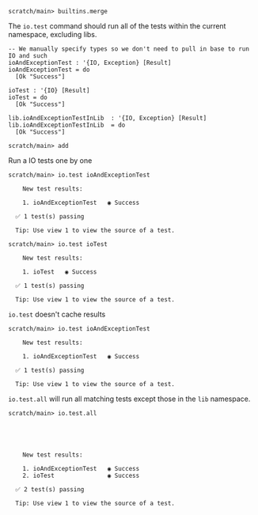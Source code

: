 ``` ucm :hide
scratch/main> builtins.merge
```

The `io.test` command should run all of the tests within the current namespace, excluding libs.

``` unison :hide
-- We manually specify types so we don't need to pull in base to run IO and such
ioAndExceptionTest : '{IO, Exception} [Result]
ioAndExceptionTest = do
  [Ok "Success"]

ioTest : '{IO} [Result]
ioTest = do
  [Ok "Success"]

lib.ioAndExceptionTestInLib  : '{IO, Exception} [Result]
lib.ioAndExceptionTestInLib  = do
  [Ok "Success"]
```

``` ucm :hide
scratch/main> add
```

Run a IO tests one by one

``` ucm
scratch/main> io.test ioAndExceptionTest

    New test results:

    1. ioAndExceptionTest   ◉ Success

  ✅ 1 test(s) passing

  Tip: Use view 1 to view the source of a test.

scratch/main> io.test ioTest

    New test results:

    1. ioTest   ◉ Success

  ✅ 1 test(s) passing

  Tip: Use view 1 to view the source of a test.
```

`io.test` doesn't cache results

``` ucm
scratch/main> io.test ioAndExceptionTest

    New test results:

    1. ioAndExceptionTest   ◉ Success

  ✅ 1 test(s) passing

  Tip: Use view 1 to view the source of a test.
```

`io.test.all` will run all matching tests except those in the `lib` namespace.

``` ucm
scratch/main> io.test.all





    New test results:

    1. ioAndExceptionTest   ◉ Success
    2. ioTest               ◉ Success

  ✅ 2 test(s) passing

  Tip: Use view 1 to view the source of a test.
```
